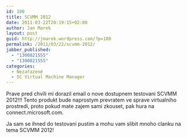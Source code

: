 ```yaml
---
id: 180
title: SCVMM 2012
date: 2011-03-22T20:19:15+02:00
author: Jan Marek
layout: post
guid: http://jmarek.wordpress.com/?p=180
permalink: /2011/03/22/scvmm-2012/
jabber_published:
  - "1300821555"
  - "1300821555"
categories:
  - Nezařazené
  - SC Virtual Machine Manager
---
```

Prave pred chvili mi dorazil email o nove dostupnem testovani SCVMM 2012!!! Tento produkt bude naprostym prevratem ve sprave virtualniho prostredi, proto pokud mate zajem sami zkouset, pak hura na connect.microsoft.com.

Ja sam se ihned do testovani pustim a mohu vam slibit mnoho clanku na tema SCVMM 2012!
